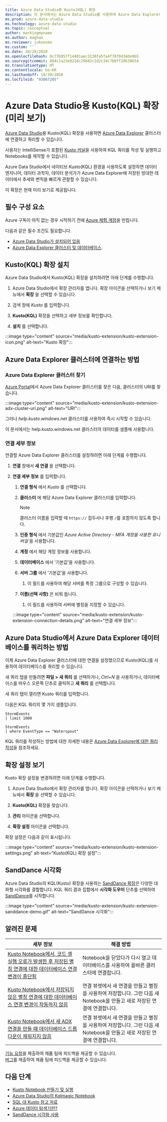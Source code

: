 ```yaml
---
title: Azure Data Studio용 Kusto(KQL) 확장
description: 이 문서에서는 Azure Data Studio를 사용하여 Azure Data Explorer 클러스터에 연결하고 쿼리하는 방법을 설명합니다.
ms.prod: azure-data-studio
ms.technology: azure-data-studio
ms.topic: conceptual
author: markingmyname
ms.author: maghan
ms.reviewer: jukoesma
ms.custom: ''
ms.date: 10/29/2020
ms.openlocfilehash: 0c77b957f14401aec3130fa5fa4f78f0d34de9b5
ms.sourcegitcommit: 894c1a23e922dc29b82c1d2c34c7b0ff28b38654
ms.translationtype: HT
ms.contentlocale: ko-KR
ms.lasthandoff: 10/30/2020
ms.locfileid: "93067205"
---
```

# <a name="kusto-kql-extension-for-azure-data-studio-preview"></a>Azure Data Studio용 Kusto(KQL) 확장(미리 보기)

[Azure Data Studio](../what-is-azure-data-studio.md)용 Kusto(KQL) 확장을 사용하면 [Azure Data Explorer](/azure/data-explorer/data-explorer-overview) 클러스터에 연결하고 쿼리할 수 있습니다.

사용자는 IntelliSense가 포함된 [Kusto 커널](../notebooks/notebooks-kusto-kernel.md)을 사용하여 KQL 쿼리를 작성 및 실행하고 Notebooks를 제작할 수 있습니다.

Azure Data Studio에서 네이티브 Kusto(KQL) 환경을 사용하도록 설정하면 데이터 엔지니어, 데이터 과학자, 데이터 분석가가 Azure Data Explorer에 저장된 방대한 데이터에서 추세와 변칙을 빠르게 관찰할 수 있습니다.

이 확장은 현재 미리 보기로 제공됩니다.

## <a name="prerequisites"></a>필수 구성 요소

Azure 구독이 아직 없는 경우 시작하기 전에 [Azure 체험 계정](https://azure.microsoft.com/free/)을 만듭니다.

다음과 같은 필수 조건도 필요합니다.

- [Azure Data Studio가 설치되어 있음](../download-azure-data-studio.md)
- [Azure Data Explorer 클러스터 및 데이터베이스](/azure/data-explorer/create-cluster-database-portal).

## <a name="install-the-kusto-kql-extension"></a>Kusto(KQL) 확장 설치

Azure Data Studio에서 Kusto(KQL) 확장을 설치하려면 아래 단계를 수행합니다.

1. Azure Data Studio에서 확장 관리자를 엽니다. 확장 아이콘을 선택하거나 보기 메뉴에서 **확장** 을 선택할 수 있습니다.

2. 검색 창에 *Kusto* 를 입력합니다.

3. **Kusto(KQL)** 확장을 선택하고 세부 정보를 확인합니다.

4. **설치** 를 선택합니다.

:::image type="content" source="media/kusto-extension/kusto-extension-icon.png" alt-text="Kusto 확장":::

## <a name="how-to-connect-to-an-azure-data-explorer-cluster"></a>Azure Data Explorer 클러스터에 연결하는 방법

### <a name="find-your-azure-data-explorer-cluster"></a>Azure Data Explorer 클러스터 찾기

[Azure Portal](https://ms.portal.azure.com/#home)에서 Azure Data Explorer 클러스터를 찾은 다음, 클러스터의 URI를 찾습니다.

:::image type="content" source="media/kusto-extension/kusto-extension-adx-cluster-uri.png" alt-text="URI":::

그러나 *help.kusto.windows.net* 클러스터를 사용하여 즉시 시작할 수 있습니다.

이 문서에서는 help.kusto.windows.net 클러스터의 데이터를 샘플에 사용합니다.

### <a name="connection-details"></a>연결 세부 정보

연결할 Azure Data Explorer 클러스터를 설정하려면 아래 단계를 수행합니다.

1. **연결** 창에서 **새 연결** 을 선택합니다.

2. **연결 세부 정보** 를 입력합니다.
    1. **연결 형식** 에서 *Kusto* 를 선택합니다.
    2. **클러스터** 에 해당 Azure Data Explorer 클러스터를 입력합니다.

        > [!Note]
        > 클러스터 이름을 입력할 때 `https://` 접두사나 후행 `/`를 포함하지 않도록 합니다.

    3. **인증 형식** 에서 기본값인 *Azure Active Directory - MFA 계정을 사용한 유니버설* 을 사용합니다.
    4. **계정** 에서 해당 계정 정보를 사용합니다.
    5. **데이터베이스** 에서 ‘기본값’을 사용합니다.
    6. **서버 그룹** 에서 ‘기본값’을 사용합니다.
        1. 이 필드를 사용하여 해당 서버를 특정 그룹으로 구성할 수 있습니다.
    7. **이름(선택 사항)** 은 비워 둡니다.
        1. 이 필드를 사용하여 서버에 별칭을 지정할 수 있습니다.

    :::image type="content" source="media/kusto-extension/kusto-extension-connection-details.png" alt-text="연결 세부 정보":::

## <a name="how-to-query-an-azure-data-explorer-database-in-azure-data-studio"></a>Azure Data Studio에서 Azure Data Explorer 데이터베이스를 쿼리하는 방법

이제 Azure Data Explorer 클러스터에 대한 연결을 설정했으므로 Kusto(KQL)를 사용하여 데이터베이스를 쿼리할 수 있습니다.

새 쿼리 탭을 만들려면 **파일 > 새 쿼리** 를 선택하거나, *Ctrl+N* 을 사용하거나, 데이터베이스를 마우스 오른쪽 단추로 클릭하고 **새 쿼리** 를 선택합니다.

새 쿼리 탭이 열리면 Kusto 쿼리를 입력합니다.

다음은 KQL 쿼리의 몇 가지 샘플입니다.

```kusto
StormEvents
| limit 1000
```

```kusto
StormEvents
| where EventType == "Waterspout"
```

KQL 쿼리를 작성하는 방법에 대한 자세한 내용은 [Azure Data Explorer에 대한 쿼리 작성](/azure/data-explorer/write-queries#overview-of-the-query-language)을 참조하세요.

## <a name="view-extension-settings"></a>확장 설정 보기

Kusto 확장 설정을 변경하려면 아래 단계를 수행합니다.

1. Azure Data Studio에서 확장 관리자를 엽니다. 확장 아이콘을 선택하거나 보기 메뉴에서 **확장** 을 선택할 수 있습니다.

2. **Kusto(KQL)** 확장을 찾습니다.

3. **관리** 아이콘을 선택합니다.

4. **확장 설정** 아이콘을 선택합니다.

확장 설정은 다음과 같이 표시됩니다.

:::image type="content" source="media/kusto-extension/kusto-extension-settings.png" alt-text="Kusto(KQL) 확장 설정":::

## <a name="sanddance-visualization"></a>SandDance 시각화

Azure Data Studio의 KQL(Kusto) 확장을 사용하는 [SandDance 확장](sanddance-extension.md)은 다양한 대화형 시각화를 결합합니다. KQL 쿼리 결과 집합에서 **시각화 도우미** 단추를 선택하여 [SandDance](https://sanddance.js.org/)를 시작합니다.

:::image type="content" source="media/kusto-extension/kusto-extension-sanddance-demo.gif" alt-text="SandDance 시각화":::

## <a name="known-issues"></a>알려진 문제

| 세부 정보 | 해결 방법 |
|---------|------------|
| [Kusto Notebook에서, 코드 셀 실행 오류가 발생한 후 저장된 별칭 연결에 대한 데이터베이스 연결 변경이 중단됨](https://github.com/microsoft/azuredatastudio/issues/12384) | Notebook을 닫았다가 다시 열고 데이터베이스를 사용하여 올바른 클러스터에 연결합니다. |
| [Kusto Notebook에서 저장되지 않은 별칭 연결에 대한 데이터베이스 연결 변경이 작동하지 않음](https://github.com/microsoft/azuredatastudio/issues/12843) |연결 뷰렛에서 새 연결을 만들고 별칭을 사용하여 저장합니다. 그런 다음 새 Notebook을 만들고 새로 저장된 연결에 연결합니다. | 
| [Kusto Notebook에서 새 ADX 연결을 만들 때 데이터베이스 드롭다운이 채워지지 않음](https://github.com/microsoft/azuredatastudio/issues/12666) | 연결 뷰렛에서 새 연결을 만들고 별칭을 사용하여 저장합니다. 그런 다음 새 Notebook을 만들고 새로 저장된 연결에 연결합니다. |

[기능 요청](https://github.com/microsoft/azuredatastudio/issues/new?assignees=&labels=&template=feature_request.md&title=)을 제출하여 제품 팀에 피드백을 제공할 수 있습니다.  
[버그](https://github.com/microsoft/azuredatastudio/issues/new?assignees=&labels=&template=bug_report.md&title=)를 제출하여 제품 팀에 피드백을 제공할 수 있습니다.

## <a name="next-steps"></a>다음 단계

- [Kusto Notebook 만들기 및 실행](../notebooks/notebooks-kusto-kernel.md)
- [Azure Data Studio의 Kqlmagic Notebook](../notebooks/notebooks-kqlmagic.md)
- [SQL 대 Kusto 참고 자료](/azure/data-explorer/kusto/query/sqlcheatsheet)
- [Azure 데이터 탐색기란?](/azure/data-explorer/data-explorer-overview)
- [SandDance 시각화 사용](https://sanddance.js.org/)

